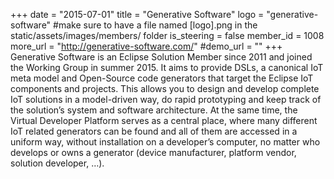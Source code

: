 +++
date = "2015-07-01"
title = "Generative Software"
logo = "generative-software" #make sure to have a file named [logo].png in the static/assets/images/members/ folder
is_steering = false
member_id = 1008
more_url = "http://generative-software.com/"
#demo_url = ""
+++
Generative Software is an Eclipse Solution Member since 2011 and joined the Working Group in summer 2015. It aims to provide DSLs, a canonical IoT meta model and Open-Source code generators that target the Eclipse IoT components and projects. This allows you to design and develop complete IoT solutions in a model-driven way, do rapid prototyping and keep track of the solution’s system and software architecture. At the same time, the Virtual Developer Platform serves as a central place, where many different IoT related generators can be found and all of them are accessed in a uniform way, without installation on a developer’s computer, no matter who develops or owns a generator (device manufacturer, platform vendor, solution developer, …).